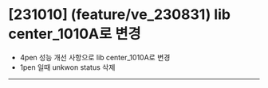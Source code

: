 # [231010] (feature/ve_230831) lib center_1010A로 변경
 - 4pen 성능 개선 사항으로 lib center_1010A로 변경
 - 1pen 일때 unkwon status 삭제   
***   
